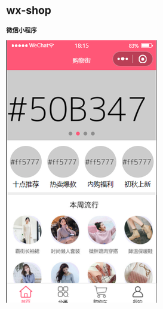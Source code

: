 # wx-shop
### 微信小程序

![](https://github.com/damowuseng/wx-shop/blob/main/Snipaste_2021-08-16_18-15-37.png?raw=true)
